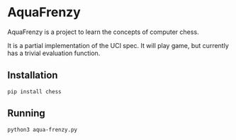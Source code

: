 # AquaFrenzy

AquaFrenzy is a project to learn the concepts of computer chess.

It is a partial implementation of the UCI spec. It will play game, but
currently has a trivial evaluation function.

## Installation

`pip install chess`

## Running

`python3 aqua-frenzy.py`
